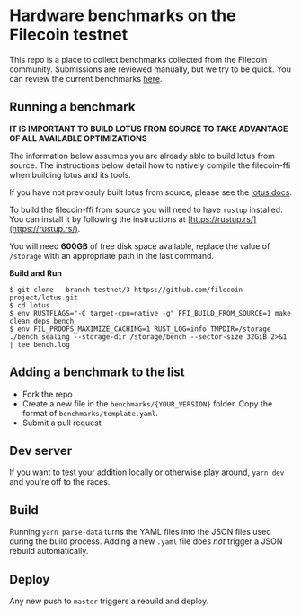 # Hardware benchmarks on the Filecoin testnet

This repo is a place to collect benchmarks collected from the Filecoin community. Submissions are reviewed manually, but we try to be quick. You can review the current benchmarks [here](https://filecoin-benchmarks.on.fleek.co/).

## Running a benchmark

**IT IS IMPORTANT TO BUILD LOTUS FROM SOURCE TO TAKE ADVANTAGE OF ALL AVAILABLE OPTIMIZATIONS**

The information below assumes you are already able to build lotus from source. The instructions below detail how to natively compile the filecoin-ffi when building lotus and its tools.

If you have not previosuly built lotus from source, please see the [lotus docs](https://docs.lotu.sh/en+install-lotus-ubuntu).

To build the filecoin-ffi from source you will need to have `rustup` installed. You can install it by following the instructions at [https://rustup.rs/](https://rustup.rs/).

You will need **600GB** of free disk space available, replace the value of `/storage` with an appropriate path in the last command.

**Build and Run**

```
$ git clone --branch testnet/3 https://github.com/filecoin-project/lotus.git
$ cd lotus
$ env RUSTFLAGS="-C target-cpu=native -g" FFI_BUILD_FROM_SOURCE=1 make clean deps bench
$ env FIL_PROOFS_MAXIMIZE_CACHING=1 RUST_LOG=info TMPDIR=/storage ./bench sealing --storage-dir /storage/bench --sector-size 32GiB 2>&1 | tee bench.log
```

## Adding a benchmark to the list

- Fork the repo
- Create a new file in the `benchmarks/{YOUR_VERSION}` folder. Copy the format of `benchmarks/template.yaml`.
- Submit a pull request

## Dev server

If you want to test your addition locally or otherwise play around, `yarn dev` and you're off to the races.

## Build

Running `yarn parse-data` turns the YAML files into the JSON files used during the build process. Adding a new `.yaml` file does _not_ trigger a JSON rebuild automatically.

## Deploy

Any new push to `master` triggers a rebuild and deploy.
